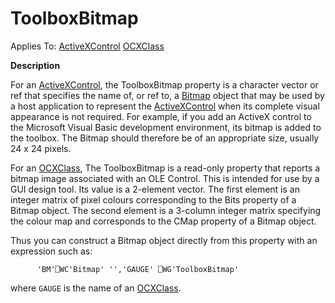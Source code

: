 




<h1 class="heading"><span class="name">ToolboxBitmap</span></h1>

Applies To: [ActiveXControl](./activexcontrol.md) [OCXClass](./ocxclass.md)


**Description**


For an [ActiveXControl](./activexcontrol.md), the ToolboxBitmap property is a character vector or ref that specifies the name of, or ref to, a [Bitmap](./bitmap.md) object that may be used by a host application to represent the [ActiveXControl](./activexcontrol.md) when its complete visual appearance is not required. For example, if you add an ActiveX control to the Microsoft Visual Basic development environment, its bitmap is added to the toolbox. The Bitmap should therefore be of an appropriate size, usually 24 x 24 pixels.


For an [OCXClass](./ocxclass.md), The ToolboxBitmap is a read-only property that reports a bitmap image associated with an OLE Control. This is intended for use by a GUI design tool. Its value is a 2-element vector. The first element is an integer matrix of pixel colours corresponding to the Bits property of a Bitmap object. The second element is a 3-column integer matrix specifying the colour map and corresponds to the CMap property of a Bitmap object.


Thus you can construct a Bitmap object directly from this property with an expression such as:
```apl
      'BM'⎕WC'Bitmap' '','GAUGE' ⎕WG'ToolboxBitmap'
```


where `GAUGE` is the name of an [OCXClass](./ocxclass.md).



